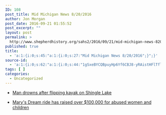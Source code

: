 ```yaml
---
ID: 108
post_title: Mid Michigan News 8/20/2016
author: Jon Morgan
post_date: 2016-09-21 01:55:52
post_excerpt: ""
layout: post
permalink: >
  http://www.shepherdhistory.org/sahs2/2016/09/21/mid-michigan-news-8202016/
published: true
title:
  - 'a:1:{i:0;s:45:"a:1:{i:0;s:27:"Mid Michigan News 8/20/2016";}";}'
source-id:
  - 'a:1:{i:0;s:62:"a:1:{i:0;s:44:"1gSxeBYCQBpuyHp6Yf6CBJ8-yRAistHFlTflpIRMOiHI";}";}'
tags: [ ]
categories:
  - Uncategorized
---
```

<ul>
<li><p><a href="http://www.themorningsun.com/general-news/20160820/man-drowns-after-flipping-kayak-on-shingle-lake">Man drowns after flipping kayak on Shingle Lake</a></p></li>
<li><p><a href="http://www.themorningsun.com/general-news/20160820/marys-dream-ride-has-raised-over-100000-for-abused-women-and-children">Mary's Dream ride has raised over $100,000 for abused women and children</a></p></li>
</ul>